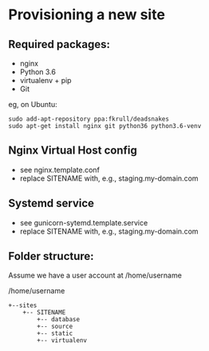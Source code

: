 Provisioning a new site
=======================

## Required packages:

* nginx
* Python 3.6
* virtualenv + pip
* Git

eg, on Ubuntu:

    sudo add-apt-repository ppa:fkrull/deadsnakes
    sudo apt-get install nginx git python36 python3.6-venv

## Nginx Virtual Host config

* see nginx.template.conf
* replace SITENAME with, e.g., staging.my-domain.com

## Systemd service

* see gunicorn-sytemd.template.service
* replace SITENAME with, e.g., staging.my-domain.com

## Folder structure:
Assume we have a user account at /home/username

/home/username
```
+--sites
    +-- SITENAME
        +-- database
        +-- source
        +-- static
        +-- virtualenv
```

